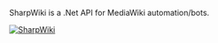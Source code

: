 SharpWiki is a .Net API for MediaWiki automation/bots.

[![SharpWiki](https://github.com/Misza13/SharpWiki/actions/workflows/dotnet.yml/badge.svg)](https://github.com/Misza13/SharpWiki/actions/workflows/dotnet.yml)